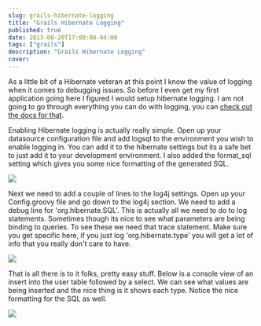 ```yaml
---
slug: grails-hibernate-logging
title: "Grails Hibernate Logging"
published: true
date: 2013-08-20T17:08:00-04:00
tags: ["grails"]
description: "Grails Hibernate Logging"
cover:
---
```


As a little bit of a Hibernate veteran at this point I know the value of logging when it comes to debugging issues. So before I even get my first application going here I figured I would setup hibernate logging. I am not going to go through everything you can do with logging, you can [check out the docs for that](http://grails.org/doc/latest/guide/single.html#logging).

Enabling Hibernate logging is actually really simple. Open up your datasource configuration file and add logsql to the environment you wish to enable logging in. You can add it to the hibernate settings but its a safe bet to just add it to your development environment. I also added the format\_sql setting which gives you some nice formatting of the generated SQL.

![](./logging_datasource.png)

Next we need to add a couple of lines to the log4j settings. Open up your Config.groovy file and go down to the log4j section. We need to add a debug line for 'org.hibernate.SQL'. This is actually all we need to do to log statements. Sometimes though its nice to see what parameters are being binding to queries. To see these we need that trace statement. Make sure you get specific here, if you just log 'org.hibernate.type' you will get a lot of info that you really don't care to have.

![](./logging_config.png)

That is all there is to it folks, pretty easy stuff. Below is a console view of an insert into the user table followed by a select. We can see what values are being inserted and the nice thing is it shows each type. Notice the nice formatting for the SQL as well.

![](./logging_sql.png)
